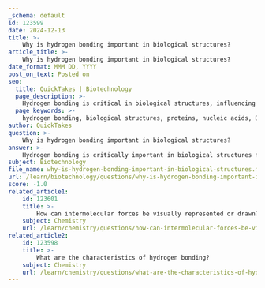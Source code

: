 ```yaml
---
_schema: default
id: 123599
date: 2024-12-13
title: >-
    Why is hydrogen bonding important in biological structures?
article_title: >-
    Why is hydrogen bonding important in biological structures?
date_format: MMM DD, YYYY
post_on_text: Posted on
seo:
  title: QuickTakes | Biotechnology
  page_description: >-
    Hydrogen bonding is critical in biological structures, influencing the stability of DNA, protein conformations, dynamic interactions in biochemical processes, and the unique properties of water essential for life.
  page_keywords: >-
    hydrogen bonding, biological structures, proteins, nucleic acids, DNA stability, enzyme-substrate interactions, water properties, protein-ligand binding, recognition processes, structural integrity
author: QuickTakes
question: >-
    Why is hydrogen bonding important in biological structures?
answer: >-
    Hydrogen bonding is critically important in biological structures for several reasons:\n\n1. **Structural Integrity**: Hydrogen bonds are essential for maintaining the structural integrity of biological macromolecules, particularly proteins and nucleic acids (DNA and RNA). In proteins, hydrogen bonds contribute to the formation of secondary structures such as alpha-helices and beta-pleated sheets, which are crucial for the overall three-dimensional conformation of the protein. This conformation is vital for the protein's function.\n\n2. **DNA Stability**: In DNA, hydrogen bonds between complementary base pairs (adenine-thymine and guanine-cytosine) hold the two strands of the double helix together. This bonding is crucial for the stability of the DNA structure, allowing it to maintain its integrity during replication and transcription processes.\n\n3. **Dynamic Interactions**: Hydrogen bonds are relatively weak compared to covalent bonds, which allows them to be easily formed and broken. This property is particularly important in biological processes such as enzyme-substrate interactions, where the transient nature of hydrogen bonds facilitates the binding and release of substrates, enabling catalytic activity.\n\n4. **Water Properties**: Hydrogen bonding also plays a significant role in the unique properties of water, which is vital for life. The hydrogen bonds between water molecules result in cohesion, adhesion, and surface tension, which are essential for processes such as nutrient transport in plants and the stability of cellular structures.\n\n5. **Protein-Ligand Binding**: In the context of protein function, hydrogen bonds are involved in the binding of ligands to proteins. The interaction often involves the breakage of hydrogen bonds with water molecules and the formation of new hydrogen bonds between the protein and the ligand, which is crucial for the specificity and efficiency of biochemical reactions.\n\n6. **Recognition Processes**: Hydrogen bonds are also key in the recognition of specific DNA sequences by proteins. The arrangement of hydrogen-bonding donors and acceptors in the DNA grooves allows proteins to "read" the genetic information accurately, which is essential for processes like transcription and replication.\n\nIn summary, hydrogen bonding is fundamental to the structure and function of biological molecules, influencing everything from the stability of DNA to the dynamic interactions of proteins, thereby playing a vital role in the processes that sustain life.
subject: Biotechnology
file_name: why-is-hydrogen-bonding-important-in-biological-structures.md
url: /learn/biotechnology/questions/why-is-hydrogen-bonding-important-in-biological-structures
score: -1.0
related_article1:
    id: 123601
    title: >-
        How can intermolecular forces be visually represented or drawn?
    subject: Chemistry
    url: /learn/chemistry/questions/how-can-intermolecular-forces-be-visually-represented-or-drawn
related_article2:
    id: 123598
    title: >-
        What are the characteristics of hydrogen bonding?
    subject: Chemistry
    url: /learn/chemistry/questions/what-are-the-characteristics-of-hydrogen-bonding
---
```


&nbsp;